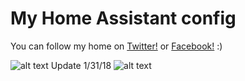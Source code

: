 # My Home Assistant config
You can follow my home on  [Twitter!](https://twitter.com/clifffordha) or [Facebook!](https://facebook.com/clifffordha) :)

![alt text](https://i.imgur.com/YLxJnMY.jpg)
Update 1/31/18
![alt text](https://image.prntscr.com/image/ERYXmKoGQfisj78OyJ9QZg.png)
